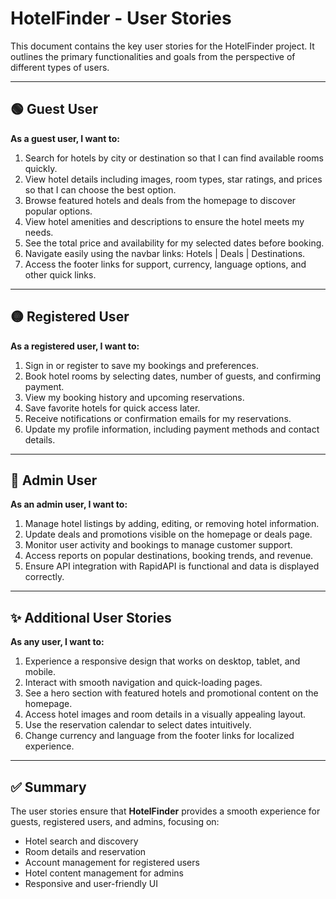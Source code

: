 # HotelFinder - User Stories

This document contains the key user stories for the HotelFinder project. It outlines the primary functionalities and goals from the perspective of different types of users.

---

## 🟢 Guest User

**As a guest user, I want to:**

1. Search for hotels by city or destination so that I can find available rooms quickly.  
2. View hotel details including images, room types, star ratings, and prices so that I can choose the best option.  
3. Browse featured hotels and deals from the homepage to discover popular options.  
4. View hotel amenities and descriptions to ensure the hotel meets my needs.  
5. See the total price and availability for my selected dates before booking.  
6. Navigate easily using the navbar links: Hotels | Deals | Destinations.  
7. Access the footer links for support, currency, language options, and other quick links.

---

## 🟡 Registered User

**As a registered user, I want to:**

1. Sign in or register to save my bookings and preferences.  
2. Book hotel rooms by selecting dates, number of guests, and confirming payment.  
3. View my booking history and upcoming reservations.  
4. Save favorite hotels for quick access later.  
5. Receive notifications or confirmation emails for my reservations.  
6. Update my profile information, including payment methods and contact details.

---

## 🔵 Admin User

**As an admin user, I want to:**

1. Manage hotel listings by adding, editing, or removing hotel information.  
2. Update deals and promotions visible on the homepage or deals page.  
3. Monitor user activity and bookings to manage customer support.  
4. Access reports on popular destinations, booking trends, and revenue.  
5. Ensure API integration with RapidAPI is functional and data is displayed correctly.

---

## ✨ Additional User Stories

**As any user, I want to:**

1. Experience a responsive design that works on desktop, tablet, and mobile.  
2. Interact with smooth navigation and quick-loading pages.  
3. See a hero section with featured hotels and promotional content on the homepage.  
4. Access hotel images and room details in a visually appealing layout.  
5. Use the reservation calendar to select dates intuitively.  
6. Change currency and language from the footer links for localized experience.

---

## ✅ Summary

The user stories ensure that **HotelFinder** provides a smooth experience for guests, registered users, and admins, focusing on:

- Hotel search and discovery  
- Room details and reservation  
- Account management for registered users  
- Hotel content management for admins  
- Responsive and user-friendly UI
